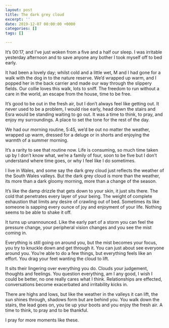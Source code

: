 ```yaml
---
layout: post
title: The dark grey cloud
excerpt: ''
date: 2019-12-07 00:00:00 +0000
categories: []
tags: []

---
```

It’s 00:17, and I’ve just woken from a five and a half our sleep. I was irritable yesterday afternoon and to save anyone any bother I took myself off to bed early.

It had been a lovely day; whilst cold and a little wet, M and I had gone for a walk with the dog in to the nature reserve. We’d wrapped up warm, and I popped her in the back carrier and made our way through the slippery fields. Our collie loves this walk, lots to sniff. The freedom to run without a care in the world, an escape from the house, time to be free.

It’s good to be out in the fresh air, but I don’t always feel like getting out. It never used to be a problem, I would rise early, head down the stairs and Esra would be standing waiting to go out. It was a time to think, to pray, and enjoy my surroundings. A place to set the tone for the rest of the day.

We had our morning routine, 5:45, we’d be out no matter the weather, wrapped up warm, dressed for a deluge or in shorts and enjoying the warmth of a summer morning.

It’s a rarity to see that routine now. Life is consuming, so much time taken up by I don’t know what, we’re a family of four, soon to be five but I don’t understand where time goes, or why I feel like I do sometimes.

I live in Wales, and some say the dark grey cloud just reflects the weather of the South Wales valleys. But the dark grey cloud is more than the weather, its more than a dark gloomy morning, more than a change of the season. 

It’s like the damp drizzle that gets down to your skin, it just sits there. The cold that penetrates every layer of your being. The weight of complete exhaustion that limits any desire of crawling out of bed. Sometimes its like someone is sapping every ounce of joy and enjoyment of your life. Nothing seems to be able to shake it off.

It turns up unannounced. Like the early part of a storm you can feel the pressure change, your peripheral vision changes and you see the mist coming in.

Everything is still going on around you, but the mist becomes your focus, you try to knuckle down and get through it. You can just about see everyone around you. You’re able to do a few things, but everything feels like an effort. You drag your feet wanting the cloud to lift. 

It sits their lingering over everything you do. Clouds your judgement, thoughts and feelings. You question everything, am I any good, I wish I could be better, no one really cares what I think. Relationships are effected, conversations become exacerbated and irritability kicks in.

There are highs and lows, but like the weather in the valleys it can lift, the sun shines through, shadows form but are behind you. You walk down the stairs, the lead goes on, you tie up your boots and you enjoy the fresh air. A time to think, to pray and to be thankful.

I pray for more moments like these.